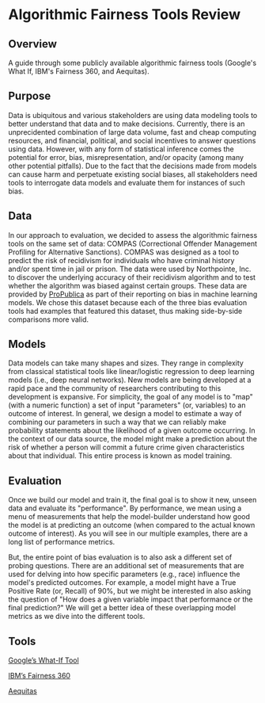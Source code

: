 # Algorithmic Fairness Tools Review

## Overview
A guide through some publicly available algorithmic fairness tools (Google's What If, IBM's Fairness 360, and Aequitas).

## Purpose
Data is ubiquitous and various stakeholders are using data modeling tools to better understand that data and to make decisions. Currently, there is an unprecidented combination of large data volume, fast and cheap computing resources, and financial, political, and social incentives to answer questions using data. However, with any form of statistical inference comes the potential for error, bias, misrepresentation, and/or opacity (among many other potential pitfalls). Due to the fact that the decisions made from models can cause harm and perpetuate existing social biases, all stakeholders need tools to interrogate data models and evaluate them for instances of such bias. 

## Data
In our approach to evaluation, we decided to assess the algorithmic fairness tools on the same set of data: COMPAS (Correctional Offender Management Profiling for Alternative Sanctions). COMPAS was designed as a tool to predict the risk of recidivism for individuals who have criminal history and/or spent time in jail or prison. The data were used by Northpointe, Inc. to discover the underlying accuracy of their recidivism algorithm and to test whether the algorithm was biased against certain groups. These data are provided by [ProPublica](https://www.propublica.org/datastore/dataset/compas-recidivism-risk-score-data-and-analysis) as part of their reporting on bias in machine learning models. We chose this dataset because each of the three bias evaluation tools had examples that featured this dataset, thus making side-by-side comparisons more valid. 

## Models
Data models can take many shapes and sizes. They range in complexity from classical statistical tools like linear/logistic regression to deep learning models (i.e., deep neural networks). New models are being developed at a rapid pace and the community of researchers contributing to this development is expansive. For simplicity, the goal of any model is to "map" (with a numeric function) a set of input "parameters" (or, variables) to an outcome of interest. In general, we design a model to estimate a way of combining our parameters in such a way that we can reliably make probability statements about the likelihood of a given outcome occurring. In the context of our data source, the model might make a prediction about the risk of whether a person will commit a future crime given characteristics about that individual. This entire process is known as model training. 

## Evaluation
Once we build our model and train it, the final goal is to show it new, unseen data and evaluate its "performance". By performance, we mean using a menu of measurements that help the model-builder understand how good the model is at predicting an outcome (when compared to the actual known outcome of interest). As you will see in our multiple examples, there are a long list of performance metrics. 

But, the entire point of bias evaluation is to also ask a different set of probing questions. There are an additional set of measurements that are used for delving into how specific parameters (e.g., race) influence the model's predicted outcomes. For example, a model might have a True Positive Rate (or, Recall) of 90%, but we might be interested in also asking the question of "How does a given variable impact that performance or the final prediction?" We will get a better idea of these overlapping model metrics as we dive into the different tools. 

## Tools
[Google’s What-If Tool](https://pair-code.github.io/what-if-tool/#demo-panel-all)

[IBM’s Fairness 360](http://aif360.mybluemix.net/)

[Aequitas](http://aequitas.dssg.io)
